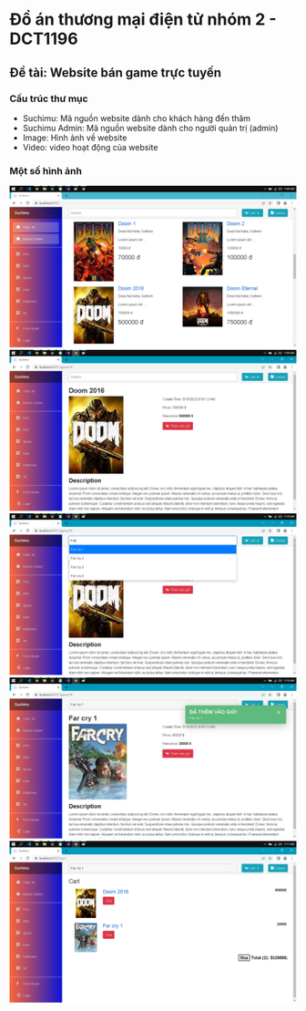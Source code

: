 # Đồ án thương mại điện tử nhóm 2 - DCT1196
## Đề tài: Website bán game trực tuyến

### Cấu trúc thư mục
* Suchimu: Mã nguồn website dành cho khách hàng đến thăm
* Suchimu Admin: Mã nguồn website dành cho người quản trị (admin)
* Image: Hình ảnh về website
* Video: video hoạt động của website

### Một số hình ảnh
![Website image demo](./Image/Index.png?raw=true "Title")
![Website image demo](./Image/Details.png?raw=true "Title")
![Website image demo](./Image/Search.png?raw=true "Title")
![Website image demo](./Image/AddToCart.png?raw=true "Title")
![Website image demo](./Image/Cart.png?raw=true "Title")